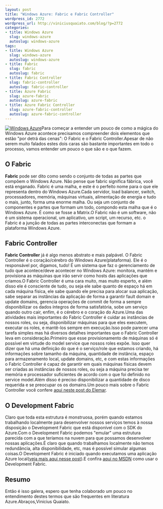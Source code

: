 ```yaml
--- 
layout: post
title: "Windows Azure: Fabric e Fabric Controller"
wordpress_id: 2772
wordpress_url: http://viniciusquaiato.com/blog/?p=2772
categories: 
- title: Windows Azure
  slug: windows-azure
  autoslug: windows-azure
tags: 
- title: Windows Azure
  slug: windows-azure
  autoslug: windows-azure
- title: Fabric
  slug: fabric
  autoslug: fabric
- title: Fabric Controller
  slug: fabric-controller
  autoslug: fabric-controller
- title: Azure Fabric
  slug: azure-fabric
  autoslug: azure-fabric
- title: Azure Fabric Controller
  slug: azure-fabric-controller
  autoslug: azure-fabric-controller
---
```

[![Windows Azure](http://viniciusquaiato.com/blog/wp-content/uploads/2011/01/microsoft-windows-azure-mspmentor-150x150.jpg "Windows Azure")](http://viniciusquaiato.com/blog/wp-content/uploads/2011/01/microsoft-windows-azure-mspmentor.jpg)Para começar a entender um pouco de como a mágica do Windows Azure acontece precisamos compreender  dois elementos que estão "por detrá das cenas": O Fabric e o Fabric Controller.Apesar de não serem muito falados estes dois caras são bastante importantes em todo o processo, vamos entender um pouco o que são e o que fazem.

## O Fabric
**Fabric** pode ser dito como sendo o conjunto de todas as partes que compõem o Windows Azure. Não pense que fabric significa fábrica, você está enganado. Fabric é uma malha, e este é o perfeito nome para o que ele representa dentro do Windows Azure.Cada servidor, load balancer, switch, processadores, memória, máquinas virtuais, alimentação de energia e tudo o mais, junto, forma uma enorme malha. Ou seja um conjunto de componentes e partes que formam um todo, compondo esta malha que é o Windows Azure. É como se fosse a Matrix.O Fabric não é um software, não é um sistema operacional, um aplicativo, um script, um recurso, etc. o Fabric é a junção de todas as partes interconectas que formam a plataforma Windows Azure.

## Fabric Controller
**Fabric Controller** já é algo menos abstrato e mais palpável. O Fabric Controller é o coração/cérebro do Windows Azure(plataforma). Ele é o responsável por, digamos, tudo! É um sistema que faz o gerenciamento de tudo que acontece/deve acontecer no Windows Azure: monitora, mantém e provisiona as máquinas que irão servir como hosts das aplicações que criamos.O Fabric Controller é uma cara muito, mas muito esperto, e além disso ele é consciente de tudo, ou seja ele sabe quanto de espaço há em cada máquina física, ele sabe quando ele precisa para alocar sua aplicação, sabe separar as instâncias da aplicação de forma a garantir fault domain e update domains, gerencia operações de commit de forma a sempre disponibilizar os dados íntegros de forma satisfatória, sobe um serviço quando outro cair, enfim, é o cérebro e o coração do Azure.Uma das atividades mais importantes do Fabric Controller é cuidar as instâncias de nossos roles, ou seja, disponibilizar máquinas para que eles executem, executar os roles, e mantê-los sempre em execução.Isso pode parecer uma tarefa simples mas há diversos detalhes importantes que o Fabric Controller leva em consideração.Primeiro que esse provisionamento de máquinas só é possível em virtude do model service que nossos roles expõe. Isso quer dizer que há uma definição do que é o serviço/role que estamos criando, há informações sobre tamanho da máquina, quantidade de instância, espaço para armazenamento local, update domains, etc, e com estas informações o Fabric Controller é capaz de garantir em quais máquinas físicas devem ser criadas as instâncias de nossos roles, ou seja a máquina precisa ter memória e processador suficientes de acordo com o que foi definido no service model.Além disso é preciso disponibilizar a quantidade de disco requerida e se preocupar os os domains.Um pouco mais sobre o Fabric Controller você confere [aqui neste post do Elemar](http://azureservicesbr.ning.com/profiles/blogs/como-funciona-o-azure-o-1).

## O Development Fabric
Claro que toda esta estrutura é monstruosa, porém quando estamos trabalhando localmente para desenvolver nossos serviços temos à nossa disposição o Development Fabric que está disponível com o SDK do Azure.Com o Development Fabric podemos "emular" uma estrutura parecida com a que teríamos na nuvem para que possamos desenvolver nossas aplicações.É claro que quando trabalhamos localmente não temos redundância, alta disponibilidade, etc, mas é possível simular algumas coisas.O Development Fabric é iniciado quando executamos uma aplicação Azure local([veja mais aqui nesse post](http://azure.snagy.name/blog/?p=84)).E confira [aqui no MSDN](http://msdn.microsoft.com/en-us/library/dd179455.aspx) como usar o Development Fabric.

## Resumo
Então é isso galera, espero que tenha colaborado um pouco no entendimento destes termos que são frequentes em literatura Azure.Abraços,Vinicius Quaiato.
